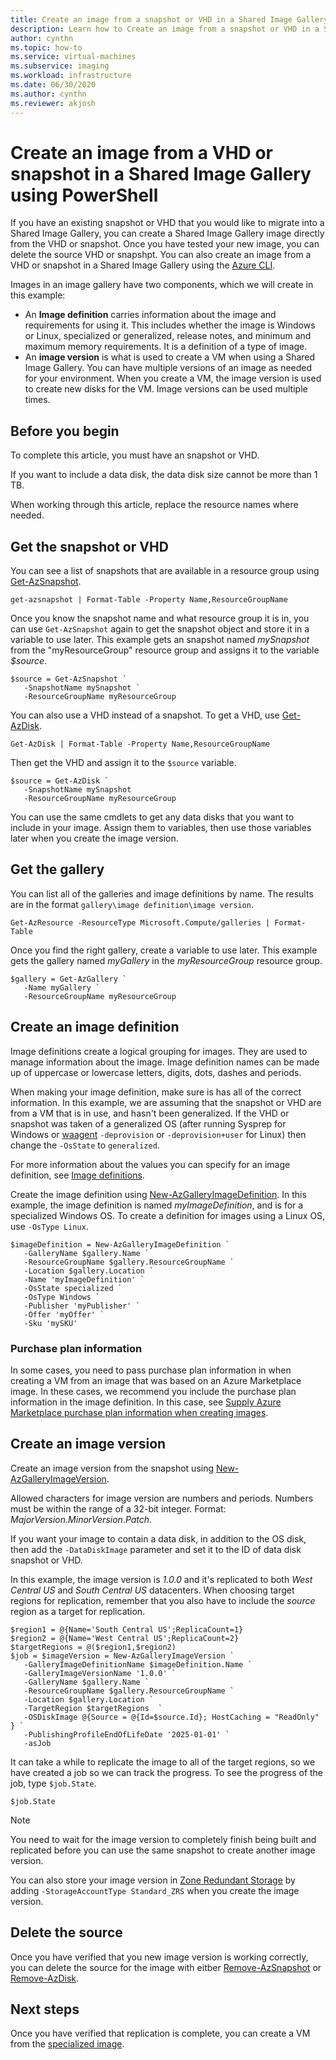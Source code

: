 ```yaml
---
title: Create an image from a snapshot or VHD in a Shared Image Gallery
description: Learn how to Create an image from a snapshot or VHD in a Shared Image Gallery using PowerShell.
author: cynthn
ms.topic: how-to
ms.service: virtual-machines
ms.subservice: imaging
ms.workload: infrastructure
ms.date: 06/30/2020
ms.author: cynthn
ms.reviewer: akjosh
---
```


# Create an image from a VHD or snapshot in a Shared Image Gallery using PowerShell

If you have an existing snapshot or VHD that you would like to migrate into a Shared Image Gallery, you can create a Shared Image Gallery image directly from the VHD or snapshot. Once you have tested your new image, you can delete the source VHD or snapshpt. You can also create an image from a VHD or snapshot in a Shared Image Gallery using the [Azure CLI](image-version-snapshot-cli.md).

Images in an image gallery have two components, which we will create in this example:
- An **Image definition** carries information about the image and requirements for using it. This includes whether the image is Windows or Linux, specialized or generalized, release notes, and minimum and maximum memory requirements. It is a definition of a type of image. 
- An **image version** is what is used to create a VM when using a Shared Image Gallery. You can have multiple versions of an image as needed for your environment. When you create a VM, the image version is used to create new disks for the VM. Image versions can be used multiple times.


## Before you begin

To complete this article, you must have an snapshot or VHD. 

If you want to include a data disk, the data disk size cannot be more than 1 TB.

When working through this article, replace the resource names where needed.


## Get the snapshot or VHD

You can see a list of snapshots that are available in a resource group using [Get-AzSnapshot](/powershell/module/az.compute/get-azsnapshot). 

```azurepowershell-interactive
get-azsnapshot | Format-Table -Property Name,ResourceGroupName
```

Once you know the snapshot name and what resource group it is in, you can use `Get-AzSnapshot` again to get the snapshot object and store it in a variable to use later. This example gets an snapshot named *mySnapshot* from the "myResourceGroup" resource group and assigns it to the variable *$source*. 

```azurepowershell-interactive
$source = Get-AzSnapshot `
   -SnapshotName mySnapshot `
   -ResourceGroupName myResourceGroup
```

You can also use a VHD instead of a snapshot. To get a VHD, use [Get-AzDisk](/powershell/module/az.compute/get-azdisk). 

```azurepowershell-interactive
Get-AzDisk | Format-Table -Property Name,ResourceGroupName
```

Then get the VHD and assign it to the `$source` variable.

```azurepowershell-interactive
$source = Get-AzDisk `
   -SnapshotName mySnapshot
   -ResourceGroupName myResourceGroup
```

You can use the same cmdlets to get any data disks that you want to include in your image. Assign them to variables, then use those variables later when you create the image version.


## Get the gallery

You can list all of the galleries and image definitions by name. The results are in the format `gallery\image definition\image version`.

```azurepowershell-interactive
Get-AzResource -ResourceType Microsoft.Compute/galleries | Format-Table
```

Once you find the right gallery, create a variable to use later. This example gets the gallery named *myGallery* in the *myResourceGroup* resource group.

```azurepowershell-interactive
$gallery = Get-AzGallery `
   -Name myGallery `
   -ResourceGroupName myResourceGroup
```


## Create an image definition 

Image definitions create a logical grouping for images. They are used to manage information about the image. Image definition names can be made up of uppercase or lowercase letters, digits, dots, dashes and periods. 

When making your image definition, make sure is has all of the correct information. In this example, we are assuming that the snapshot or VHD are from a VM that is in use, and hasn't been generalized. If the VHD or snapshot was taken of a generalized OS (after running Sysprep for Windows or [waagent](https://github.com/Azure/WALinuxAgent) `-deprovision` or `-deprovision+user` for Linux) then change the `-OsState` to `generalized`. 

For more information about the values you can specify for an image definition, see [Image definitions](https://docs.microsoft.com/azure/virtual-machines/windows/shared-image-galleries#image-definitions).

Create the image definition using [New-AzGalleryImageDefinition](https://docs.microsoft.com/powershell/module/az.compute/new-azgalleryimageversion). In this example, the image definition is named *myImageDefinition*, and is for a specialized Windows OS. To create a definition for images using a Linux OS, use `-OsType Linux`. 

```azurepowershell-interactive
$imageDefinition = New-AzGalleryImageDefinition `
   -GalleryName $gallery.Name `
   -ResourceGroupName $gallery.ResourceGroupName `
   -Location $gallery.Location `
   -Name 'myImageDefinition' `
   -OsState specialized `
   -OsType Windows `
   -Publisher 'myPublisher' `
   -Offer 'myOffer' `
   -Sku 'mySKU'
```

### Purchase plan information

In some cases, you need to pass purchase plan information in when creating a VM from an image that was based on an Azure Marketplace image. In these cases, we recommend you include the purchase plan information in the image definition. In this case, see [Supply Azure Marketplace purchase plan information when creating images](../marketplace-images.md).


## Create an image version

Create an image version from the snapshot using [New-AzGalleryImageVersion](https://docs.microsoft.com/powershell/module/az.compute/new-azgalleryimageversion). 

Allowed characters for image version are numbers and periods. Numbers must be within the range of a 32-bit integer. Format: *MajorVersion*.*MinorVersion*.*Patch*.

If you want your image to contain a data disk, in addition to the OS disk, then add the `-DataDiskImage` parameter and set it to the ID of data disk snapshot or VHD.

In this example, the image version is *1.0.0* and it's replicated to both *West Central US* and *South Central US* datacenters. When choosing target regions for replication, remember that you also have to include the *source* region as a target for replication.


```azurepowershell-interactive
$region1 = @{Name='South Central US';ReplicaCount=1}
$region2 = @{Name='West Central US';ReplicaCount=2}
$targetRegions = @($region1,$region2)
$job = $imageVersion = New-AzGalleryImageVersion `
   -GalleryImageDefinitionName $imageDefinition.Name `
   -GalleryImageVersionName '1.0.0' `
   -GalleryName $gallery.Name `
   -ResourceGroupName $gallery.ResourceGroupName `
   -Location $gallery.Location `
   -TargetRegion $targetRegions  `
   -OSDiskImage @{Source = @{Id=$source.Id}; HostCaching = "ReadOnly" } `
   -PublishingProfileEndOfLifeDate '2025-01-01' `
   -asJob 
```

It can take a while to replicate the image to all of the target regions, so we have created a job so we can track the progress. To see the progress of the job, type `$job.State`.

```azurepowershell-interactive
$job.State
```

> [!NOTE]
> You need to wait for the image version to completely finish being built and replicated before you can use the same snapshot to create another image version. 
>
> You can also store your image version in [Zone Redundant Storage](https://docs.microsoft.com/azure/storage/common/storage-redundancy-zrs) by adding `-StorageAccountType Standard_ZRS` when you create the image version.
>

## Delete the source

Once you have verified that you new image version is working correctly, you can delete the source for the image with eitber [Remove-AzSnapshot](/powershell/module/Az.Compute/Remove-AzSnapshot) or [Remove-AzDisk](/powershell/module/az.compute/remove-azdisk).


## Next steps

Once you have verified that replication is complete, you can create a VM from the [specialized image](vm-specialized-image-version-powershell.md).